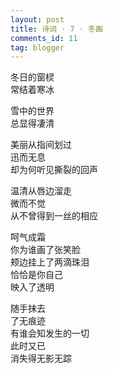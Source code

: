 ```yaml
---
layout: post
title: 诗词 · 7 · 冬画
comments_id: 11
tag: blogger
---
```


冬日的窗棂<br />
常结着寒冰

雪中的世界<br />
总显得凄清

美丽从指间划过<br />
迅而无息<br />
却为何听见撕裂的回声

温清从唇边溜走<br />
微而不觉<br />
从不曾得到一丝的相应

呵气成霜<br />
你为谁画了张笑脸<br />
颊边挂上了两滴珠泪<br />
恰恰是你自己<br />
映入了透明

随手抹去<br />
了无痕迹<br />
有谁会知发生的一切<br />
此时又已<br />
消失得无影无踪
